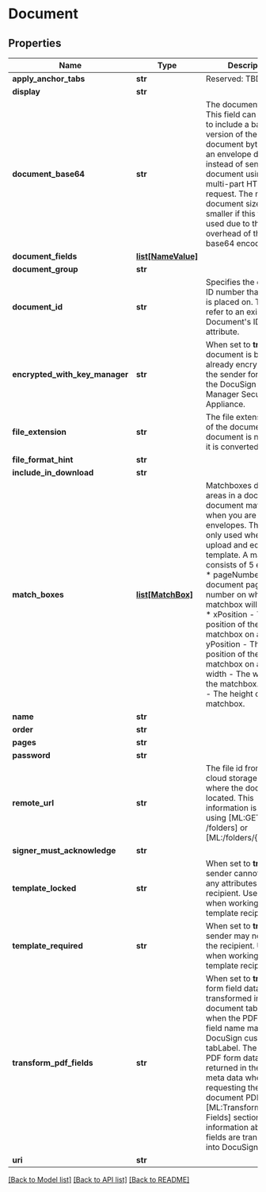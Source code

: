 # Document

## Properties
Name | Type | Description | Notes
------------ | ------------- | ------------- | -------------
**apply_anchor_tabs** | **str** | Reserved: TBD | [optional] 
**display** | **str** |  | [optional] 
**document_base64** | **str** | The document’s bytes. This field can be used to include a base64 version of the document bytes within an envelope definition instead of sending the document using a multi-part HTTP request. The maximum document size is smaller if this field is used due to the overhead of the base64 encoding. | [optional] 
**document_fields** | [**list[NameValue]**](NameValue.md) |  | [optional] 
**document_group** | **str** |  | [optional] 
**document_id** | **str** | Specifies the document ID number that the tab is placed on. This must refer to an existing Document&#39;s ID attribute. | [optional] 
**encrypted_with_key_manager** | **str** | When set to **true**, the document is been already encrypted by the sender for use with the DocuSign Key Manager Security Appliance.   | [optional] 
**file_extension** | **str** | The file extension type of the document. If the document is not a PDF it is converted to a PDF.   | [optional] 
**file_format_hint** | **str** |  | [optional] 
**include_in_download** | **str** |  | [optional] 
**match_boxes** | [**list[MatchBox]**](MatchBox.md) | Matchboxes define areas in a document for document matching when you are creating envelopes. They are only used when you upload and edit a template.   A matchbox consists of 5 elements:  * pageNumber - The document page number  on which the matchbox will appear.  * xPosition - The x position of the matchbox on a page.  * yPosition - The y position of the matchbox on a page. * width - The width of the matchbox.  * height - The height of the matchbox.   | [optional] 
**name** | **str** |  | [optional] 
**order** | **str** |  | [optional] 
**pages** | **str** |  | [optional] 
**password** | **str** |  | [optional] 
**remote_url** | **str** | The file id from the cloud storage service where the document is located. This information is returned using [ML:GET /folders] or [ML:/folders/{folderid}].  | [optional] 
**signer_must_acknowledge** | **str** |  | [optional] 
**template_locked** | **str** | When set to **true**, the sender cannot change any attributes of the recipient. Used only when working with template recipients.  | [optional] 
**template_required** | **str** | When set to **true**, the sender may not remove the recipient. Used only when working with template recipients. | [optional] 
**transform_pdf_fields** | **str** | When set to **true**, PDF form field data is transformed into document tab values when the PDF form field name matches the DocuSign custom tab tabLabel. The resulting PDF form data is also returned in the PDF meta data when requesting the document PDF. See the [ML:Transform PDF Fields] section for more information about how fields are transformed into DocuSign tabs.  | [optional] 
**uri** | **str** |  | [optional] 

[[Back to Model list]](../README.md#documentation-for-models) [[Back to API list]](../README.md#documentation-for-api-endpoints) [[Back to README]](../README.md)


